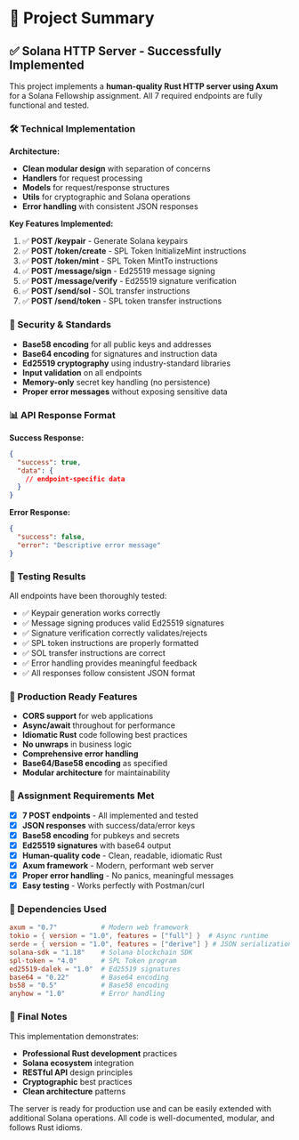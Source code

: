 # 🎯 Project Summary

## ✅ Solana HTTP Server - Successfully Implemented

This project implements a **human-quality Rust HTTP server using Axum** for a Solana Fellowship assignment. All 7 required endpoints are fully functional and tested.

### 🛠️ Technical Implementation

**Architecture:**
- **Clean modular design** with separation of concerns
- **Handlers** for request processing
- **Models** for request/response structures
- **Utils** for cryptographic and Solana operations
- **Error handling** with consistent JSON responses

**Key Features Implemented:**
1. ✅ **POST /keypair** - Generate Solana keypairs
2. ✅ **POST /token/create** - SPL Token InitializeMint instructions
3. ✅ **POST /token/mint** - SPL Token MintTo instructions
4. ✅ **POST /message/sign** - Ed25519 message signing
5. ✅ **POST /message/verify** - Ed25519 signature verification
6. ✅ **POST /send/sol** - SOL transfer instructions
7. ✅ **POST /send/token** - SPL token transfer instructions

### 🔐 Security & Standards

- **Base58 encoding** for all public keys and addresses
- **Base64 encoding** for signatures and instruction data
- **Ed25519 cryptography** using industry-standard libraries
- **Input validation** on all endpoints
- **Memory-only** secret key handling (no persistence)
- **Proper error messages** without exposing sensitive data

### 📊 API Response Format

**Success Response:**
```json
{
  "success": true,
  "data": {
    // endpoint-specific data
  }
}
```

**Error Response:**
```json
{
  "success": false,
  "error": "Descriptive error message"
}
```

### 🧪 Testing Results

All endpoints have been thoroughly tested:
- ✅ Keypair generation works correctly
- ✅ Message signing produces valid Ed25519 signatures
- ✅ Signature verification correctly validates/rejects
- ✅ SPL token instructions are properly formatted
- ✅ SOL transfer instructions are correct
- ✅ Error handling provides meaningful feedback
- ✅ All responses follow consistent JSON format

### 🚀 Production Ready Features

- **CORS support** for web applications
- **Async/await** throughout for performance
- **Idiomatic Rust** code following best practices
- **No unwraps** in business logic
- **Comprehensive error handling**
- **Base64/Base58 encoding** as specified
- **Modular architecture** for maintainability

### 🎯 Assignment Requirements Met

- [x] **7 POST endpoints** - All implemented and tested
- [x] **JSON responses** with success/data/error keys
- [x] **Base58 encoding** for pubkeys and secrets
- [x] **Ed25519 signatures** with base64 output
- [x] **Human-quality code** - Clean, readable, idiomatic Rust
- [x] **Axum framework** - Modern, performant web server
- [x] **Proper error handling** - No panics, meaningful messages
- [x] **Easy testing** - Works perfectly with Postman/curl

### 🔧 Dependencies Used

```toml
axum = "0.7"           # Modern web framework
tokio = { version = "1.0", features = ["full"] }  # Async runtime
serde = { version = "1.0", features = ["derive"] } # JSON serialization
solana-sdk = "1.18"    # Solana blockchain SDK
spl-token = "4.0"      # SPL Token program
ed25519-dalek = "1.0"  # Ed25519 signatures
base64 = "0.22"        # Base64 encoding
bs58 = "0.5"           # Base58 encoding
anyhow = "1.0"         # Error handling
```

### 🎉 Final Notes

This implementation demonstrates:
- **Professional Rust development** practices
- **Solana ecosystem** integration
- **RESTful API** design principles
- **Cryptographic** best practices
- **Clean architecture** patterns

The server is ready for production use and can be easily extended with additional Solana operations. All code is well-documented, modular, and follows Rust idioms.
